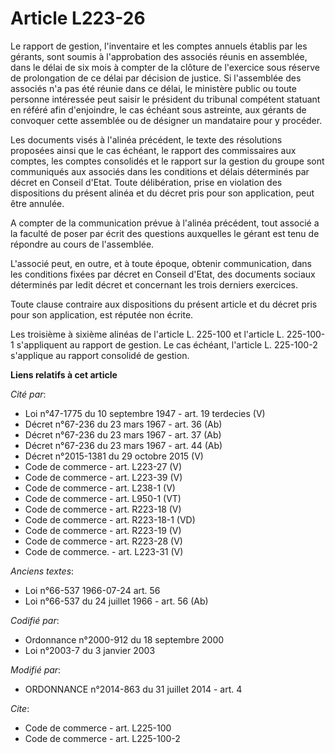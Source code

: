 # Article L223-26

Le rapport de gestion, l'inventaire et les comptes annuels établis par les gérants, sont soumis à l'approbation des associés
réunis en assemblée, dans le délai de six mois à compter de la clôture de l'exercice sous réserve de prolongation de ce délai
par décision de justice. Si l'assemblée des associés n'a pas été réunie dans ce délai, le ministère public ou toute personne
intéressée peut saisir le président du tribunal compétent statuant en référé afin d'enjoindre, le cas échéant sous astreinte,
aux gérants de convoquer cette assemblée ou de désigner un mandataire pour y procéder. 

Les documents visés à l'alinéa précédent, le texte des résolutions proposées ainsi que le cas échéant, le rapport des
commissaires aux comptes, les comptes consolidés et le rapport sur la gestion du groupe sont communiqués aux associés dans
les conditions et délais déterminés par décret en Conseil d'Etat. Toute délibération, prise en violation des dispositions du
présent alinéa et du décret pris pour son application, peut être annulée. 

A compter de la communication prévue à l'alinéa précédent, tout associé a la faculté de poser par écrit des questions
auxquelles le gérant est tenu de répondre au cours de l'assemblée. 

L'associé peut, en outre, et à toute époque, obtenir communication, dans les conditions fixées par décret en Conseil d'Etat,
des documents sociaux déterminés par ledit décret et concernant les trois derniers exercices. 

Toute clause contraire aux dispositions du présent article et du décret pris pour son application, est réputée non écrite. 

Les troisième à sixième alinéas de l'article L. 225-100 et l'article L. 225-100-1 s'appliquent au rapport de gestion. Le cas
échéant, l'article L. 225-100-2 s'applique au rapport consolidé de gestion.

**Liens relatifs à cet article**

_Cité par_:

  - Loi n°47-1775 du 10 septembre 1947 - art. 19 terdecies (V)
  - Décret n°67-236 du 23 mars 1967 - art. 36 (Ab)
  - Décret n°67-236 du 23 mars 1967 - art. 37 (Ab)
  - Décret n°67-236 du 23 mars 1967 - art. 44 (Ab)
  - Décret n°2015-1381 du 29 octobre 2015 (V)
  - Code de commerce - art. L223-27 (V)
  - Code de commerce - art. L223-39 (V)
  - Code de commerce - art. L238-1 (V)
  - Code de commerce - art. L950-1 (VT)
  - Code de commerce - art. R223-18 (V)
  - Code de commerce - art. R223-18-1 (VD)
  - Code de commerce - art. R223-19 (V)
  - Code de commerce - art. R223-28 (V)
  - Code de commerce. - art. L223-31 (V)

_Anciens textes_:

  - Loi n°66-537 1966-07-24 art. 56
  - Loi n°66-537 du 24 juillet 1966 - art. 56 (Ab)

_Codifié par_:

  - Ordonnance n°2000-912 du 18 septembre 2000
  - Loi n°2003-7 du 3 janvier 2003

_Modifié par_:

  - ORDONNANCE n°2014-863 du 31 juillet 2014 - art. 4

_Cite_:

  - Code de commerce - art. L225-100
  - Code de commerce - art. L225-100-2
